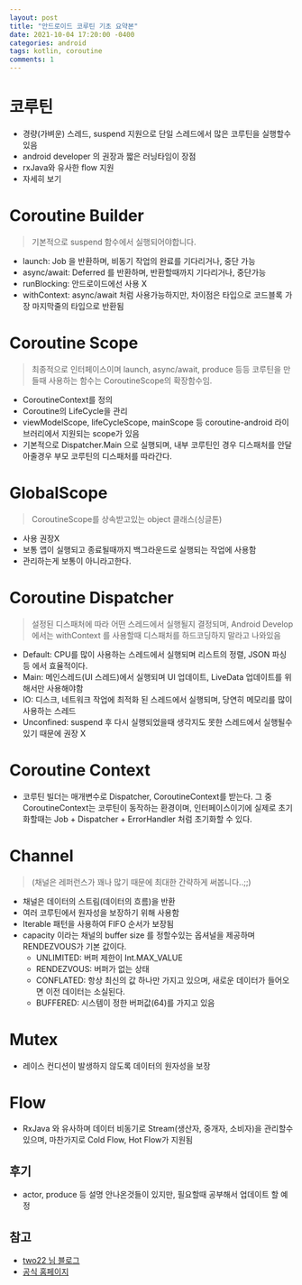 ```yaml
---
layout: post
title: "안드로이드 코루틴 기초 요약본"
date: 2021-10-04 17:20:00 -0400
categories: android
tags: kotlin, coroutine
comments: 1
---
```


# 코루틴
- 경량(가벼운) 스레드, suspend 지원으로 단일 스레드에서 많은 코루틴을 실행할수 있음
- android developer 의 권장과 짧은 러닝타임이 장점
- rxJava와 유사한 flow 지원
- 자세히 보기

# Coroutine Builder
> 기본적으로 suspend 함수에서 실행되어야합니다.

- launch: Job 을 반환하며, 비동기 작업의 완료를 기다리거나, 중단 가능
- async/await: Deferred<T> 를 반환하며, 반환할때까지 기다리거나, 중단가능
- runBlocking: 안드로이드에선 사용 X
- withContext: async/await 처럼 사용가능하지만,
    차이점은 <T> 타입으로 코드블록 가장 마지막줄의 타입으로 반환됨

# Coroutine Scope
> 최종적으로 인터페이스이며 launch, async/await, produce 등등 코루틴을 만들때 사용하는 함수는 CoroutineScope의 확장함수임.

- CoroutineContext를 정의
- Coroutine의 LifeCycle을 관리
- viewModelScope, lifeCycleScope, mainScope 등 coroutine-android 라이브러리에서 지원되는 scope가 있음
- 기본적으로 Dispatcher.Main 으로 실행되며, 
    내부 코루틴인 경우 디스패처를 안달아줄경우 부모 코루틴의 디스패처를 따라간다.

# GlobalScope
> CoroutineScope를 상속받고있는 object 클래스(싱글톤)

- 사용 권장X
- 보통 앱이 실행되고 종료될때까지 백그라운드로 실행되는 작업에 사용함
- 관리하는게 보통이 아니라고한다.

# Coroutine Dispatcher
> 설정된 디스패처에 따라 어떤 스레드에서 실행될지 결정되며, 
Android Develop에서는 withContext 를 사용할때 디스패처를 하드코딩하지 말라고 나와있음

- Default: CPU를 많이 사용하는 스레드에서 실행되며 리스트의 정렬, JSON 파싱등 에서 효율적이다.
- Main: 메인스레드(UI 스레드)에서 실행되며 UI 업데이트, LiveData 업데이트를 위해서만 사용해야함
- IO: 디스크, 네트워크 작업에 최적화 된 스레드에서 실행되며, 당연히 메모리를 많이 사용하는 스레드
- Unconfined: suspend 후 다시 실행되었을때 생각지도 못한 스레드에서 실행될수 있기 때문에 권장 X

# Coroutine Context
- 코루틴 빌더는 매개변수로 Dispatcher, CoroutineContext를 받는다.
그 중 CoroutineContext는 코루틴이 동작하는 환경이며, 인터페이스이기에 실제로 초기화할때는
Job + Dispatcher + ErrorHandler 처럼 초기화할 수 있다.

# Channel
> (채널은 레퍼런스가 꽤나 많기 때문에 최대한 간략하게 써봅니다..;;)

- 채널은 데이터의 스트림(데이터의 흐름)을 반환
- 여러 코루틴에서 원자성을 보장하기 위해 사용함
- Iterable 패턴을 사용하여 FIFO 순서가 보장됨
- capacity 이라는 채널의 buffer size 를 정할수있는 옵셔널을 제공하며 RENDEZVOUS가 기본 값이다. 
    - UNLIMITED: 버퍼 제한이 Int.MAX_VALUE
    - RENDEZVOUS: 버퍼가 없는 상태
    - CONFLATED: 항상 최신의 값 하나만 가지고 있으며, 새로운 데이터가 들어오면 이전 데이터는 소실된다.
    - BUFFERED: 시스템이 정한 버퍼값(64)를 가지고 있음

# Mutex
- 레이스 컨디션이 발생하지 않도록 데이터의 원자성을 보장

# Flow
- RxJava 와 유사하며 데이터 비동기로 Stream(생산자, 중개자, 소비자)을 관리할수 있으며, 마찬가지로 Cold Flow, Hot Flow가 지원됨


## 후기
- actor, produce 등 설명 안나온것들이 있지만, 필요할때 공부해서 업데이트 할 예정

## 참고
- [two22 님 블로그](https://two22.tistory.com/23)
- [공식 홈페이지](https://developer.android.com/kotlin/coroutines/coroutines-adv?hl=ko)
